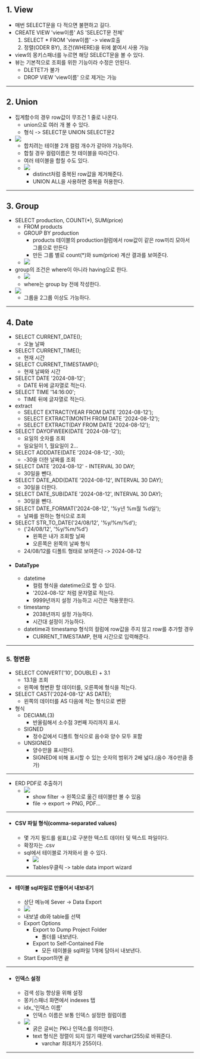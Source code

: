 ## 1. View
- 매번 SELECT문을 다 적으면 불편하고 길다.
- CREATE VIEW 'view이름' AS 'SELECT문 전체'
	1) SELECT \* FROM 'view이름' -> view호출
	2) 정렬(ODER BY), 조건(WHERE)을 뒤에 붙여서 사용 가능
- view의 몽키스패너를 누르면 해당 SELECT문을 볼 수 있다.
- 뷰는 기본적으로 조회를 위한 기능이라 수정은 안된다.
	- DLETET가 불가
	- DROP VIEW 'view이름' 으로 제거는 가능

---
## 2. Union
- 집계함수의 경우 row값이 무조건 1 줄로 나온다.
	- union으로 여러 개 볼 수 있다.
	- 형식 -> SELECT문 UNION SELECT문2
- ![](image/union1.jpg)
	- 합치려는 테이블 2개 컬럼 개수가 같아야 가능하다.
	- 합칠 경우 컬럼이름은 첫 테이블을 따라간다.
	- 여러 테이블을 합칠 수도 있다.
	- ![](image/union2.jpg)
		- distinct처럼 중복된 row값을 제거해준다.
		- UNION ALL을 사용하면 중복을 허용한다.

---
## 3. Group
- SELECT production, COUNT(\*), SUM(price)
	- FROM products
	- GROUP BY production
		- products 테이블의 production컬럼에서 row값이 같은 row끼리 모아서 그룹으로 만든다
		- 만든 그룹 별로 count(\*)와 sum(price) 계산 결과를 보여준다.
	- ![](image/group1.jpg)
- group의 조건은 where이 아니라 having으로 한다.
	- ![](image/group2.jpg)
	- where는 group by 전에 작성한다.
- ![](image/group3.jpg)
	- 그룹을 2그룹 이상도 가능하다.

---
## 4. Date
- SELECT CURRENT_DATE();
	- 오늘 날짜
- SELECT CURRENT_TIME();
	- 현재 시간
- SELECT CURRENT_TIMESTAMP();
	- 현재 날짜와 시간
- SELECT DATE '2024-08-12';
	- DATE 뒤에 글자열로 적는다.
- SELECT TIME '14:16:00';
	- TIME 뒤에 글자열로 적는다.
- extract
	- SELECT EXTRACT(YEAR FROM DATE '2024-08-12');
	- SELECT EXTRACT(MONTH FROM DATE '2024-08-12');
	- SELECT EXTRACT(DAY FROM DATE '2024-08-12');
- SELECT DAYOFWEEK(DATE '2024-08-12');
	- 요일의 숫자를 조회
	- 일요일이 1, 월요일이 2...
- SELECT ADDDATE(DATE '2024-08-12', -30);
	- -30을 더한 날짜를 조회
- SELECT DATE '2024-08-12' - INTERVAL 30 DAY;
	- 30일을 뺀다.
- SELECT DATE_ADD(DATE '2024-08-12', INTERVAL 30 DAY);
	- 30일을 더한다.
- SELECT DATE_SUB(DATE '2024-08-12', INTERVAL 30 DAY);
	- 30일을 뺀다.
- SELECT DATE_FORMAT('2024-08-12', '%y년 %m월 %d일');
	- 날짜를 원하는 형식으로 조회
- SELECT STR_TO_DATE('24/08/12', '%y/%m/%d');
	- ('24/08/12', '%y/%m/%d')
		- 왼쪽은 내가 조회할 날짜
		- 오른쪽은 왼쪽의 날짜 형식
	- 24/08/12를 디폴트 형태로 보여준다 -> 2024-08-12
- #### DataType
	- datetime
		- 컬럼 형식을 datetime으로 할 수 있다.
		- '2024-08-12' 처럼 문자열로 적는다.
		- 9999년까지 설정 가능하고 시간은 적용못한다.
	- timestamp
		- 2038년까지 설정 가능하다.
		- 시간대 설정이 가능하다.
	- datetime과 timestamp 형식의 컬럼에 row값을 주지 않고 row를 추가할 경우
		- CURRENT_TIMESTAMP, 현재 시간으로 입력해준다.

---
### 5. 형변환
- SELECT CONVERT('10', DOUBLE) + 3.1
	- 13.1을 조회
	- 왼쪽에 형변환 할 데이터를, 오른쪽에 형식을 적는다.
- SELECT CAST('2024-08-12' AS DATE);
	- 왼쪽의 데이터를 AS 다음에 적는 형식으로 변환
- 형식
	- DECIAML(3)
		- 반올림해서 소수점 3번째 자리까지 표시. 
	- SIGNED
		- 정수값에서 디폴트 형식으로 음수와 양수 모두 포함
	- UNSIGNED
		- 양수만을 표시한다.
		- SIGNED에 비해 표시할 수 있는 숫자의 범위가 2배 넓다.(음수 개수만큼 증가)

---
- ERD PDF로 추출하기
	- ![](image/ERD%20show%20필터해서%20보고싶은것만%20왼쪽에%20올려서%20excute.jpg)
		- show filter -> 왼쪽으로 옮긴 테이블만 볼 수 있음
		- file -> export -> PNG, PDF...

---
- #### CSV 파일 형식(comma-separated values)
	- 몇 가지 필드를 쉼표(,)로 구분한 텍스트 데이터 및 텍스트 파일이다.
	- 확장자는 .csv
	- sql에서 테이블로 가져와서 쓸 수 있다.
		- ![](image/CSV파일%20긁어오기%20Tables%20우클.jpg)
		- Tables우클릭 -> table data import wizard

---
- #### 테이블 sql파일로 만들어서 내보내기
	- 상단 메뉴에 Sever -> Data Export
	- ![](image/data%20export.jpg)
	- 내보낼 db와 table를 선택
	- Export Options
		- Export to Dump Project Folder
			- 폴더를 내보낸다.
		- Export to Self-Contained File
			- 모든 테이블을 sql파일 1개에 담아서 내보낸다.
	- Start Export하면 끝

---
- #### 인덱스 설정
	- 검색 성능 향상을 위해 설정
	- 몽키스패너 화면에서 indexes 탭
	- idx_'인덱스 이름'
		- 인덱스 이름은 보통 인덱스 설정한 컬럼이름
	- ![](image/schemas%20object%20info.jpg)
		- 굵은 글씨는 PK나 인덱스를 의미한다.
		- text 형식은 정렬이 되지 않기 때문에 varchar(255)로 바꿔준다.
			- varchar 최대치가 255이다.

---

